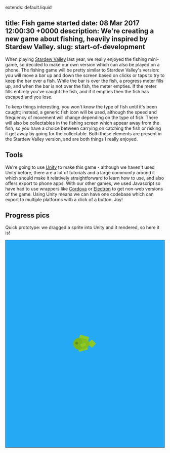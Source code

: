 extends: default.liquid

title: Fish game started
date: 08 Mar 2017 12:00:30 +0000
description: We're creating a new game about fishing, heavily inspired by Stardew Valley.
slug: start-of-development
---

When playing [Stardew Valley](http://stardewvalley.net/) last year, we really enjoyed the fishing mini-game, so decided to make our own version which can also be played on a phone. The fishing game will be pretty similar to Stardew Valley's version: you will move a bar up and down the screen based on clicks or taps to try to keep the bar over a fish. While the bar is over the fish, a progress meter fills up, and when the bar is not over the fish, the meter empties. If the meter fills entirely you've caught the fish, and if it empties then the fish has escaped and you lose.

To keep things interesting, you won't know the type of fish until it's been caught; instead, a generic fish icon will be used, although the speed and frequency of movement will change depending on the type of fish. There will also be collectables in the fishing screen which appear away from the fish, so you have a choice between carrying on catching the fish or risking it get away by going for the collectable. Both these elements are present in the Stardew Valley version, and are both things I really enjoyed.

## Tools

We're going to use [Unity](https://unity3d.com) to make this game - although we haven't used Unity before, there are a lot of tutorials and a large community around it which should make it relatively straightforward to learn how to use, and also offers export to phone apps. With our other games, we used Javascript so have had to use wrappers like [Cordova](https://cordova.apache.org/) or [Electron](https://electron.atom.io/) to get non-web versions of the game. Using Unity means we can have one codebase which can export to multiple platforms with a click of a button. Joy!

## Progress pics

Quick prototype: we dragged a sprite into Unity and it rendered, so here it is!

![](/img/first-screenshot.png)

